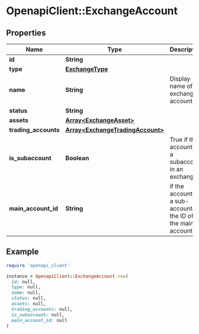 # OpenapiClient::ExchangeAccount

## Properties

| Name | Type | Description | Notes |
| ---- | ---- | ----------- | ----- |
| **id** | **String** |  | [optional] |
| **type** | [**ExchangeType**](ExchangeType.md) |  | [optional] |
| **name** | **String** | Display name of the exchange account | [optional] |
| **status** | **String** |  | [optional] |
| **assets** | [**Array&lt;ExchangeAsset&gt;**](ExchangeAsset.md) |  | [optional] |
| **trading_accounts** | [**Array&lt;ExchangeTradingAccount&gt;**](ExchangeTradingAccount.md) |  | [optional] |
| **is_subaccount** | **Boolean** | True if the account is a subaccount in an exchange | [optional] |
| **main_account_id** | **String** | if the account is a sub-account, the ID of the main account | [optional] |

## Example

```ruby
require 'openapi_client'

instance = OpenapiClient::ExchangeAccount.new(
  id: null,
  type: null,
  name: null,
  status: null,
  assets: null,
  trading_accounts: null,
  is_subaccount: null,
  main_account_id: null
)
```

